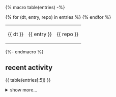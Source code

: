 {% macro table(entries) -%}
<table>
<tbody>
{% for (dt, entry, repo) in entries %}
<tr>
<td>{{ dt }}</td>
<td>

{{ entry }}

</td>
<td>

{{ repo }}

</td>
</tr>
{% endfor %}
</tbody>
</table>
{%- endmacro %}

## recent activity

{{ table(entries[:5]) }}

<details>
<summary>show more...</summary>
{{ table(entries[5:]) }}
</details>